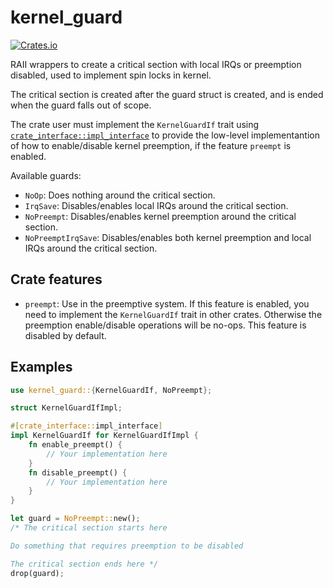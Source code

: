 # kernel_guard

[![Crates.io](https://img.shields.io/crates/v/kernel_guard)](https://crates.io/crates/kernel_guard)

RAII wrappers to create a critical section with local IRQs or preemption
disabled, used to implement spin locks in kernel.

The critical section is created after the guard struct is created, and is
ended when the guard falls out of scope.

The crate user must implement the `KernelGuardIf` trait using
[`crate_interface::impl_interface`](https://crates.io/crates/crate_interface) to provide the low-level implementantion
of how to enable/disable kernel preemption, if the feature `preempt` is
enabled.

Available guards:

- `NoOp`: Does nothing around the critical section.
- `IrqSave`: Disables/enables local IRQs around the critical section.
- `NoPreempt`: Disables/enables kernel preemption around the critical
section.
- `NoPreemptIrqSave`: Disables/enables both kernel preemption and local
IRQs around the critical section.

## Crate features

- `preempt`: Use in the preemptive system. If this feature is enabled, you
need to implement the `KernelGuardIf` trait in other crates. Otherwise
the preemption enable/disable operations will be no-ops. This feature is
disabled by default.

## Examples

```rust
use kernel_guard::{KernelGuardIf, NoPreempt};

struct KernelGuardIfImpl;

#[crate_interface::impl_interface]
impl KernelGuardIf for KernelGuardIfImpl {
    fn enable_preempt() {
        // Your implementation here
    }
    fn disable_preempt() {
        // Your implementation here
    }
}

let guard = NoPreempt::new();
/* The critical section starts here

Do something that requires preemption to be disabled

The critical section ends here */
drop(guard);
```
